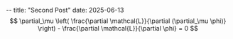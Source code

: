 <script type="text/javascript" id="MathJax-script" async
  src="https://cdn.jsdelivr.net/npm/mathjax@3/es5/tex-mml-chtml.js">
</script>

-- title: "Second Post" date: 2025-06-13
$$ 
\partial_\mu \left( \frac{\partial \mathcal{L}}{\partial (\partial_\mu \phi)} \right) - \frac{\partial \mathcal{L}}{\partial \phi} = 0
$$
